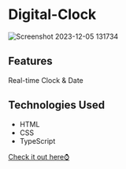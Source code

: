 # Digital-Clock

![Screenshot 2023-12-05 131734](https://github.com/rashmisharmila/Digital-Clock/assets/108237108/79b24156-0ea5-4781-846a-21068a978e97)

## Features
Real-time Clock & Date

## Technologies Used
- HTML
- CSS
- TypeScript

<a href="https://rashmisharmila.github.io/Digital-Clock/" target="_blank">Check it out here⌚</a>
